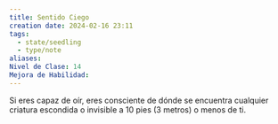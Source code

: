 ```yaml
---
title: Sentido Ciego
creation date: 2024-02-16 23:11
tags:
  - state/seedling
  - type/note
aliases: 
Nivel de Clase: 14
Mejora de Habilidad:
---
```

Si eres capaz de oír, eres consciente de dónde se encuentra cualquier criatura escondida o invisible a 10 pies (3 metros) o menos de ti.

